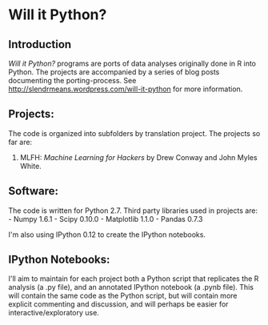 Will it Python?
===============

Introduction
------------
_Will it Python?_ programs are ports of data analyses originally done in R into Python. The projects are accompanied by a series of blog posts documenting the porting-process. See http://slendrmeans.wordpress.com/will-it-python for more information.

Projects:
---------
The code is organized into subfolders by translation project. The projects so far are:

1. MLFH: _Machine Learning for Hackers_ by Drew Conway and John Myles White.

Software:
---------
The code is written for Python 2.7. Third party libraries used in projects are:
    - Numpy 1.6.1
    - Scipy 0.10.0
    - Matplotlib 1.1.0
    - Pandas 0.7.3

I'm also using IPython 0.12 to create the IPython notebooks.

IPython Notebooks:
------------------
I'll aim to maintain for each project both a Python script that replicates the R analysis (a .py file), and an annotated IPython notebook (a .pynb file). This will contain the same code as the Python script, but will contain more explicit commenting and discussion, and will perhaps be easier for interactive/exploratory use.




